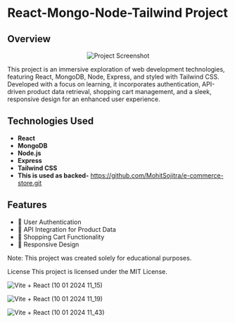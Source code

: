 # React-Mongo-Node-Tailwind Project

## Overview

<p align="center">
  <img src="your-project-image-url" alt="Project Screenshot">
</p>

This project is an immersive exploration of web development technologies, featuring React, MongoDB, Node, Express, and styled with Tailwind CSS. Developed with a focus on learning, it incorporates authentication, API-driven product data retrieval, shopping cart management, and a sleek, responsive design for an enhanced user experience.

## Technologies Used

- **React**
- **MongoDB**
- **Node.js**
- **Express**
- **Tailwind CSS**
- **This is used as backed-** https://github.com/MohitSojitra/e-commerce-store.git

## Features

- 🚀 User Authentication
- 📡 API Integration for Product Data
- 🛒 Shopping Cart Functionality
- 📱 Responsive Design


Note: This project was created solely for educational purposes.

License
This project is licensed under the MIT License.

![Vite + React (10 01 2024 11_15)](https://github.com/sashika20643/Full-Ecommerce-Jadoo-/assets/73024901/d498c629-3546-4424-9c48-2ed1e5e0945c)

![Vite + React (10 01 2024 11_19)](https://github.com/sashika20643/Full-Ecommerce-Jadoo-/assets/73024901/f4fb9660-54ea-4d73-924e-c6b25d3dd8ae)

![Vite + React (10 01 2024 11_43)](https://github.com/sashika20643/Full-Ecommerce-Jadoo-/assets/73024901/1b57e471-e169-48fd-9064-0ee90a479e37)

